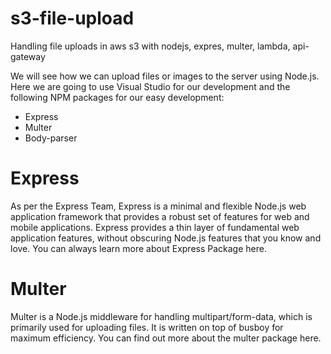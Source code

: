 # s3-file-upload
Handling file uploads in aws s3 with nodejs, expres, multer, lambda, api-gateway

We will see how we can upload files or images to the server using Node.js. Here we are going to use Visual Studio for our development and the following NPM packages for our easy development:

- Express
- Multer
- Body-parser

# Express
As per the Express Team, Express is a minimal and flexible Node.js web application framework that provides a robust set of features for web and mobile applications. Express provides a thin layer of fundamental web application features, without obscuring Node.js features that you know and love. You can always learn more about Express Package here.

# Multer
Multer is a Node.js middleware for handling multipart/form-data, which is primarily used for uploading files. It is written on top of busboy for maximum efficiency. You can find out more about the multer package here.
